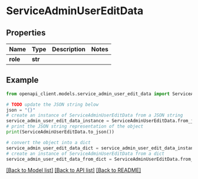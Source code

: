 # ServiceAdminUserEditData


## Properties

Name | Type | Description | Notes
------------ | ------------- | ------------- | -------------
**role** | **str** |  | 

## Example

```python
from openapi_client.models.service_admin_user_edit_data import ServiceAdminUserEditData

# TODO update the JSON string below
json = "{}"
# create an instance of ServiceAdminUserEditData from a JSON string
service_admin_user_edit_data_instance = ServiceAdminUserEditData.from_json(json)
# print the JSON string representation of the object
print(ServiceAdminUserEditData.to_json())

# convert the object into a dict
service_admin_user_edit_data_dict = service_admin_user_edit_data_instance.to_dict()
# create an instance of ServiceAdminUserEditData from a dict
service_admin_user_edit_data_from_dict = ServiceAdminUserEditData.from_dict(service_admin_user_edit_data_dict)
```
[[Back to Model list]](../README.md#documentation-for-models) [[Back to API list]](../README.md#documentation-for-api-endpoints) [[Back to README]](../README.md)


